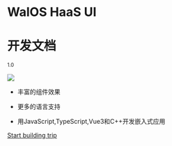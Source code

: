 

# **WalOS HaaS UI**
# **开发文档**
<small>1.0</small>

![](_images/组件效果.gif)

- 丰富的组件效果

- 更多的语言支持

- 用JavaScript,TypeScript,Vue3和C++开发嵌入式应用

[Start building trip](index)
